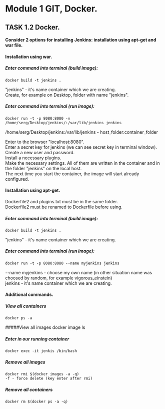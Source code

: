 # Module 1 GIT, Docker.

## TASK 1.2 Docker.

#### Consider 2 options for installing Jenkins: installation using apt-get and war file.

#### Installation using war.

##### Enter command into terminal (build image):
    docker build -t jenkins .

"jenkins" - it's name container which we are creating.<br>
Create, for example on Desktop, folder with name "jenkins".<br>
##### Enter command into terminal (run image):
    docker run -t -p 8080:8080 -v /home/serg/Desktop/jenkins/:/var/lib/jenkins jenkins

/home/serg/Desktop/jenkins:/var/lib/jenkins - host_folder:container_folder

Enter to the browser "localhost:8080".<br>
Enter a secret key for jenkins (we can see secret key in terminal window).<br>
Create a new user and password.<br>
Install a necessary plugins.<br>
Make the necessary settings. All of them are written in the container and in the folder "jenkins" on the local host.<br>
The next time you start the container, the image will start already configured.


#### Installation using apt-get.

Dockerfile2 and plugins.txt must be in the same folder.<br>
Dockerfile2 must be renamed to Dockerfile before using.

##### Enter command into terminal (build image):
    docker build -t jenkins .

"jenkins" - it's name container which we are creating.<br>

##### Enter command into terminal (run image):
    docker run -t -p 8080:8080 --name myjenkins jenkins

--name myjenkins - choose my own name (in other situation name was choosed by random, for example vigorous_einstein)<br>
jenkins - it's name container which we are creating.


#### Additional commands.

##### View all containers
    docker ps -a

#####View all images
    docker image ls

##### Enter in our running container
    docker exec -it jenkis /bin/bash

##### Remove all images
    docker rmi $(docker images -a -q)
    -f - force delete (key enter after rmi)

##### Remove all containers
    docker rm $(docker ps -a -q)